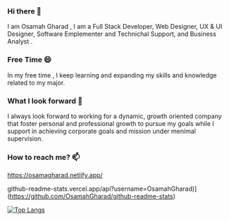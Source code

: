 ### Hi there 👋
I am Osamah Gharad , I am a Full Stack Developer, Web Designer, UX & UI Designer, Software Emplementer and  Technichal Support, and Business Analyst . 
<!--
**OsamahGharad/OsamahGharad** is a ✨ _special_ ✨ repository because its `README.md` (this file) appears on your GitHub profile.

Here are some ideas to get you started:

- 🔭 I’m currently working on ...
- 🌱 I’m currently learning React Native
- 👯 I’m looking to collaborate on ...
- 🤔 I’m looking for help with ...
- 💬 Ask me about ...
- 📫 How to reach me: ...
- 😄 Pronouns: ...
- ⚡ Fun fact: ...
-->

### Free Time 😄 
In my free time , I keep learning and expanding my skills and knowledge related to my major.
### What I look forward  👯
I always look forward to working for a dynamic, growth oriented company that foster personal and professional growth to pursue my goals while I support in achieving corporate goals and mission under menimal supervision.

###  How to reach me? 📫
https://osamagharad.netlify.app/

github-readme-stats.vercel.app/api?username=OsamahGharad)](https://github.com/OsamahGharad/github-readme-stats)

[![Top Langs](https://github-readme-stats.vercel.app/api/top-langs/?username=OsamahGharad)](https://github.com/OsamahGharad/github-readme-stats)




